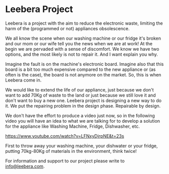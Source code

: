# Leebera Project

Leebera is a project with the aim to reduce the electronic waste, limiting the harm of the (programmed or not) appliances obsolescence. 

We all know the scene when our washing machine or our fridge it's broken and our mom or our wife tell you the news when we are at work! At the begin we are pervaded with a sense of discomfort. We know we have two options, and the most likely is not to repair it. And I want explain you why.

Imagine the fault is on the machine's electronic board. Imagine also that this board is a bit too much expensive compared to the new appliance or (as often is the case), the board is not anymore on the market. So, this is when Leebera come in.

We would like to extend the life of our appliance, just because we don't want to add 70Kg of waste to the land or just because we still love it and don't want to buy a new one. Leebera project is designing a new way to do it. We put the repairing problem in the design phase. Repairable by design. 

We don't have the effort to produce a video just now, so in the following video you will have an idea to what we are talking for to develop a solution for the appliance like Washing Machine, Fridge, Dishwasher, etc.

https://www.youtube.com/watch?v=LFNxyDjrpNE&t=23s

First to throw away your washing machine, your dishwater or your fridge, putting 70kg-80Kg of materials in the environment, think twice!

For information and support to our project please write to info@leebera.com.
